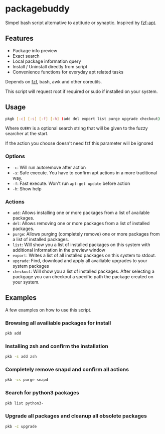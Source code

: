 # packagebuddy

Simpel bash script alternative to aptitude or synaptic.
Inspired by [fzf-apt](https://github.com/krickelkrakel/fzf-apt).

## Features

- Package info preview
- Exact search
- Local package information query
- Install / Uninstall directly from script
- Convenience functions for everyday apt related tasks

Depends on [fzf](https://github.com/junegunn/fzf), bash, awk and other coreutils.

This script will request root if required or sudo if installed on your system.

## Usage

```sh
pkgb [-c] [-s] [-f] [-h] (add del export list purge upgrade checkout) [QUERY]
```

Where `QUERY` is a optional search string that will be given to the fuzzy searcher at the start.

If the action you choose doesn't need fzf this parameter will be ignored

### Options

- `-c`: Will run autoremove after action
- `-s`: Safe execute. You have to confirm apt actions in a more traditional way.
- `-f`: Fast execute. Won't run `apt-get update` before action
- `-h`: Show help

### Actions

- `add`: Allows installing one or more packages from a list of available packages.
- `del`: Allows removing one or more packages from a list of installed packages.
- `purge`: Allows purging (completely remove) one or more packages from a list of installed packages.
- `list`: Will show you a list of installed packages on this system with additional information in the preview window
- `export`: Writes a list of all installed packages on this system to stdout.
- `upgrade`: Find, download and apply all availiable upgrades to your system packages
- `checkout`: Will show you a list of installed packages. After selecting a packgage you can checkout a specific path the package created on your system.

## Examples

A few examples on how to use this script.

### Browsing all availiable packages for install

```sh
pkb add
```

### Installing zsh and confirm the installation

```sh
pkb -s add zsh
```

### Completely remove snapd and confirm all actions

```sh
pkb -cs purge snapd
```

### Search for python3 packages

```sh
pkb list python3-
```

### Upgrade all packages and cleanup all obsolete packages

```sh
pkb -c upgrade
```
